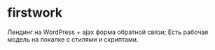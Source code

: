 # firstwork
Лендинг на WordPress + ajax форма  обратной связи;
Есть рабочая модель на локалке с стилями и скриптами.
